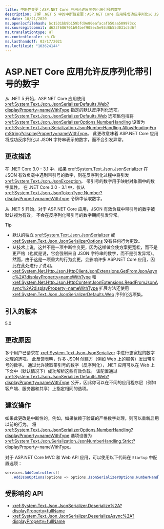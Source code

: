 ```yaml
---
title: 中断性变更：ASP.NET Core 应用允许反序列化带引号的数字
description: 了解 .NET 5 中的中断性变更：ASP.NET Core 应用将成功反序列化以 JSON 字符串表示的数字，而不会引发异常。
ms.date: 10/21/2020
ms.openlocfilehash: bc1531bb9b159bfd9e80eafacafb50aa509973cc
ms.sourcegitcommit: d623f686701b94bef905ec5e93d8b55d031c5d6f
ms.translationtype: HT
ms.contentlocale: zh-CN
ms.lasthandoff: 03/17/2021
ms.locfileid: "103624144"
---
```

# <a name="aspnet-core-apps-allow-deserializing-quoted-numbers"></a>ASP.NET Core 应用允许反序列化带引号的数字

从 .NET 5 开始，ASP.NET Core 应用使用 <xref:System.Text.Json.JsonSerializerDefaults.Web?displayProperty=nameWithType> 指定的默认反序列化选项。 <xref:System.Text.Json.JsonSerializerDefaults.Web> 选项集包括将 <xref:System.Text.Json.JsonSerializerOptions.NumberHandling> 设置为 <xref:System.Text.Json.Serialization.JsonNumberHandling.AllowReadingFromString?displayProperty=nameWithType>。 此更改意味着 ASP.NET Core 应用将成功反序列化以 JSON 字符串表示的数字，而不会引发异常。

## <a name="change-description"></a>更改描述

在 .NET Core 3.0 - 3.1 中，如果 <xref:System.Text.Json.JsonSerializer> 在 JSON 有效负载中遇到带引号的数字，则在反序列化过程中将引发 <xref:System.Text.Json.JsonException>。 带引号的数字用于映射对象图中的数字属性。 在 .NET Core 3.0 - 3.1 中，仅从 <xref:System.Text.Json.JsonTokenType.Number?displayProperty=nameWithType> 令牌中读取数字。

从 .NET 5 开始，对于 ASP.NET Core 应用，JSON 有效负载中带引号的数字被默认视为有效。 不会在反序列化带引号的数字期间引发异常。

> [!TIP]
>
> - 默认的独立 <xref:System.Text.Json.JsonSerializer> 或 <xref:System.Text.Json.JsonSerializerOptions> 没有任何行为更改。
> - 从技术上说，这并不是一项中断性变更，因为这样做会使方案更宽松，而不是更严格（也就是说，它会强制来自 JSON 字符串的数字，而不是引发异常）。 然而，由于这是一项重大的行为变更，会影响许多 ASP.NET Core 应用，因此在此处进行了说明。
> - <xref:System.Net.Http.Json.HttpClientJsonExtensions.GetFromJsonAsync%2A?displayProperty=nameWithType> 和 <xref:System.Net.Http.Json.HttpContentJsonExtensions.ReadFromJsonAsync%2A?displayProperty=nameWithType> 扩展方法还使用 <xref:System.Text.Json.JsonSerializerDefaults.Web> 序列化选项集。

## <a name="version-introduced"></a>引入的版本

5.0

## <a name="reason-for-change"></a>更改原因

多个用户已请求在 <xref:System.Text.Json.JsonSerializer> 中进行更宽松的数字处理的选项。 此反馈表明，许多 JSON 创建方（例如 Web 上的服务）发出带引号的数字。 通过允许读取带引号的数字（反序列化），.NET 应用可以在 Web 上下文中（默认情况下）成功解析这些有效负载。 该配置通过 <xref:System.Text.Json.JsonSerializerDefaults.Web?displayProperty=nameWithType> 公开，因此你可以在不同的应用程序层（例如客户端、服务器和共享）上指定相同的选项。

## <a name="recommended-action"></a>建议操作

如果此更改是中断性的，例如，如果依赖于验证的严格数字处理，则可以重新启用以前的行为。 将 <xref:System.Text.Json.JsonSerializerOptions.NumberHandling?displayProperty=nameWithType> 选项设置为 <xref:System.Text.Json.Serialization.JsonNumberHandling.Strict?displayProperty=nameWithType>。

对于 ASP.NET Core MVC 和 Web API 应用，可以使用以下代码在 `Startup` 中配置选项：

```csharp
services.AddControllers()
   .AddJsonOptions(options => options.JsonSerializerOptions.NumberHandling = JsonNumberHandling.Strict);
```

## <a name="affected-apis"></a>受影响的 API

- <xref:System.Text.Json.JsonSerializer.Deserialize%2A?displayProperty=fullName>
- <xref:System.Text.Json.JsonSerializer.DeserializeAsync%2A?displayProperty=fullName>

<!--

### Affected APIs

- `Overload:System.Text.Json.JsonSerializer.Deserialize`
- `Overload:System.Text.Json.JsonSerializer.DeserializeAsync`

### Category

- ASP.NET Core
- Serialization

-->
